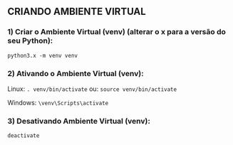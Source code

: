 ## CRIANDO AMBIENTE VIRTUAL

### 1) Criar o Ambiente Virtual (venv) (alterar o x para a versão do seu Python):
```
python3.x -m venv venv
```

### 2) Ativando o Ambiente Virtual (venv):

Linux:
```. venv/bin/activate```
ou:
```source venv/bin/activate```

Windows:
```\venv\Scripts\activate```

### 3) Desativando Ambiente Virtual (venv):
```
deactivate
```